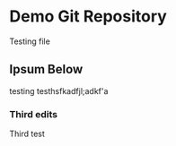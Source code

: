 # Demo Git Repository
Testing file 

## Ipsum Below

testing testhsfkadfjl;adkf'a


### Third edits

Third test
